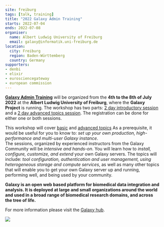 ```yaml
---
site: freiburg
tags: [talk, training]
title: "2022 Galaxy Admin Training"
starts: 2022-07-04
ends: 2022-07-08
organiser:
  name: Albert Ludwig University of Freiburg
  email: galaxy@informatik.uni-freiburg.de
location:
  city: Freiburg
  region: Baden-Württemberg
  country: Germany
supporters:
- denbi
- elixir
- eurosciencegateway
- european commission
---
```


**[Galaxy Admin Training](https://github.com/galaxyproject/dagobah-training)** will be organized from the **4th to the 8th of July 2022** at the **Albert Ludwig University of Freiburg**, where the **Galaxy Project** is running. 
The workshop has two parts: [2 day introductory session](https://github.com/galaxyproject/dagobah-training#basic-sessions) and a [2 day advanced topics session](https://github.com/galaxyproject/dagobah-training#advanced-sessions). The registration can be done for either one or both sessions.

This workshop will cover [basic](https://github.com/galaxyproject/dagobah-training#basic-sessions)
and [advanced topics](https://github.com/galaxyproject/dagobah-training#advanced-sessions) As a prerequisite, it would be useful for you to know to: *set up your own production, high-performance and multi-user Galaxy instance*.  
The sessions, organized by experienced instructors from the Galaxy Community will be *intensive and hands-on*.
You will learn how to *install, configure, customize, and extend* your own Galaxy servers. 
The topics will include: *tool configuration, authentication and user management, using heterogeneous storage and 
compute services*, as well as many other topics that will enable you to get your own Galaxy server up and running, 
performing well, and being used by your community.

**Galaxy is an open web based platform for biomedical data integration and analysis. It is deployed at
large and small organizations around the world and used in a broad range of biomedical research domains,
and across the tree of life.**

For more information please visit the [Galaxy hub](https://galaxyproject.org/events/2019-admin-training/).

![](https://galaxyproject.org/events/2019-admin-training/2019-admin-training-logo.png)
